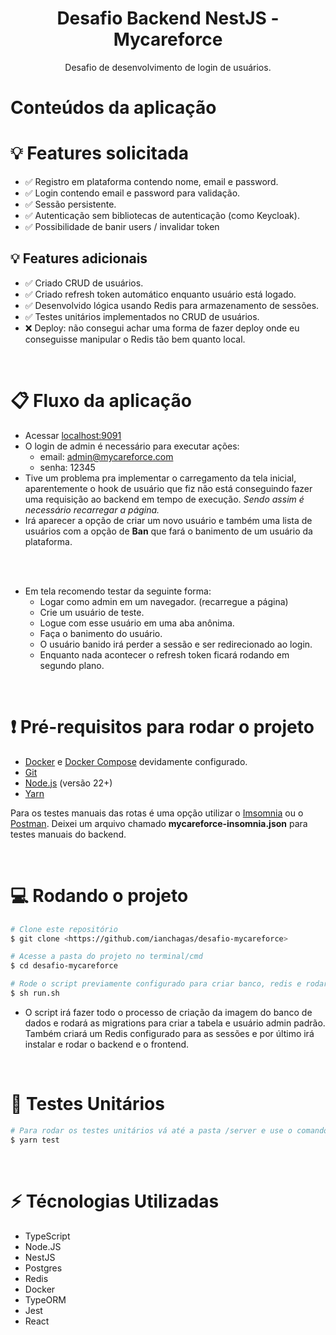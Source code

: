 <h1 align="center">Desafio Backend NestJS - Mycareforce</h1>
<p align="center">Desafio de desenvolvimento de login de usuários.</p>

Conteúdos da aplicação
=================

# 💡 Features solicitada

- ✅ Registro em plataforma contendo nome, email e password.
- ✅ Login contendo email e password para validação.
- ✅ Sessão persistente.
- ✅ Autenticação sem bibliotecas de autenticação (como Keycloak).
- ✅ Possibilidade de banir users / invalidar token

## 💡 Features adicionais
- ✅ Criado CRUD de usuários.
- ✅ Criado refresh token automático enquanto usuário está logado.
- ✅ Desenvolvido lógica usando Redis para armazenamento de sessões.
- ✅ Testes unitários implementados no CRUD de usuários.
- ❌ Deploy: não consegui achar uma forma de fazer deploy onde eu conseguisse manipular o Redis tão bem quanto local.

<br>

# 📋 Fluxo da aplicação
- Acessar [localhost:9091](http://localhost:9091/)
- O login de admin é necessário para executar ações:
  - email: admin@mycareforce.com
  - senha: 12345
- Tive um problema pra implementar o carregamento da tela inicial, aparentemente o hook de usuário que fiz não está conseguindo fazer uma requisição ao backend em tempo de execução. <i>Sendo assim é necessário recarregar a página.</i>
- Irá aparecer a opção de criar um novo usuário e também uma lista de usuários com a opção de <b>Ban</b> que fará o banimento de um usuário da plataforma.
<br>
<br>

- Em tela recomendo testar da seguinte forma:
  - Logar como admin em um navegador. (recarregue a página)
  - Crie um usuário de teste.
  - Logue com esse usuário em uma aba anônima.
  - Faça o banimento do usuário.
  - O usuário banido irá perder a sessão e ser redirecionado ao login.
  - Enquanto nada acontecer o refresh token ficará rodando em segundo plano.

<br>

# ❗ Pré-requisitos para rodar o projeto

- [Docker](https://www.docker.com/products/docker-desktop) e [Docker Compose](https://docs.docker.com/compose) devidamente configurado.
- [Git](https://git-scm.com)
- [Node.js](https://nodejs.org/en/) (versão 22+)
- [Yarn](https://yarnpkg.com)

Para os testes manuais das rotas é uma opção utilizar o [Imsomnia](https://insomnia.rest/download) ou o [Postman](https://www.postman.com).
Deixei um arquivo chamado <b>mycareforce-insomnia.json</b> para testes manuais do backend.

<br>

# 💻 Rodando o projeto

```bash
# Clone este repositório
$ git clone <https://github.com/ianchagas/desafio-mycareforce>

# Acesse a pasta do projeto no terminal/cmd
$ cd desafio-mycareforce

# Rode o script previamente configurado para criar banco, redis e rodar o projeto
$ sh run.sh

```
- O script irá fazer todo o processo de criação da imagem do banco de dados e rodará as migrations para criar a tabela e usuário admin padrão. Também criará um Redis configurado para as sessões e por último irá instalar e rodar o backend e o frontend.

<br>
  
# 📝 Testes Unitários
```bash
# Para rodar os testes unitários vá até a pasta /server e use o comando
$ yarn test
```

<br>

# ⚡ Técnologias Utilizadas
  
- TypeScript
- Node.JS
- NestJS
- Postgres
- Redis
- Docker
- TypeORM
- Jest
- React
